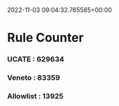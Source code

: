 2022-11-03 09:04:32.765585+00:00
# Rule Counter 
 ### UCATE : 629634

 ### Veneto : 83359

 ### Allowlist : 13925